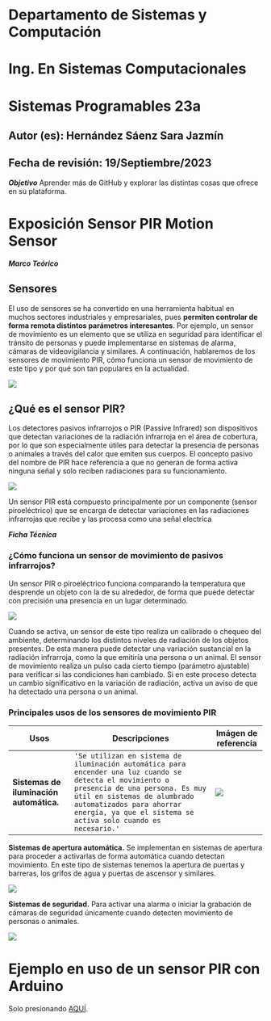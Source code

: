 # Departamento de Sistemas y Computación
# Ing. En Sistemas Computacionales
# Sistemas Programables 23a

## Autor (es): Hernández Sáenz Sara Jazmín
## Fecha de revisión: 19/Septiembre/2023

**_Objetivo_**
Aprender más de GitHub y explorar las distintas cosas que ofrece en su plataforma.


# Exposición Sensor PIR Motion Sensor

**_Marco Teórico_**
## Sensores
El uso de sensores se ha convertido en una herramienta habitual en muchos sectores industriales y empresariales, pues **permiten controlar de forma remota distintos parámetros interesantes**. Por ejemplo, un sensor de movimiento es un elemento que se utiliza en seguridad para identificar el tránsito de personas y puede implementarse en sistemas de alarma, cámaras de videovigilancia y similares. A continuación, hablaremos de los sensores de movimiento PIR, cómo funciona un sensor de movimiento de este tipo y por qué son tan populares en la actualidad.

![](https://sites.google.com/a/utecnologica.edu.bo/iot-wearablesensaludutb/_/rsrc/1458974819461/sobre/marco-teorico/sensores/robotica-introduccin-17-638.jpg)

## ¿Qué es el sensor PIR?
Los detectores pasivos infrarrojos o PIR (Passive Infrared) son dispositivos que detectan variaciones de la radiación infrarroja en el área de cobertura, por lo que son especialmente útiles para detectar la presencia de personas o animales a través del calor que emiten sus cuerpos. El concepto pasivo del nombre de PIR hace referencia a que no generan de forma activa ninguna señal y solo reciben radiaciones para su funcionamiento.

![](https://www.puntoflotante.net/SENSOR-HC-SR501-1000-M.jpg)

Un sensor PIR está compuesto principalmente por un componente (sensor piroeléctrico) que se encarga de detectar variaciones en las radiaciones infrarrojas que recibe y las procesa como una señal electrica

**_Ficha Técnica_**
### ¿Cómo funciona un sensor de movimiento de pasivos infrarrojos?
Un sensor PIR o piroeléctrico funciona comparando la temperatura que desprende un objeto con la de su alrededor, de forma que puede detectar con precisión una presencia en un lugar determinado.

![](https://i0.wp.com/blog.330ohms.com/wp-content/uploads/2020/12/destacada.png?resize=696%2C392&ssl=1)

Cuando se activa, un sensor de este tipo realiza un calibrado o chequeo del ambiente, determinando los distintos niveles de radiación de los objetos presentes. De esta manera puede detectar una variación sustancial en la radiación infrarroja, como la que emitiría una persona o un animal.
El sensor de movimiento realiza un pulso cada cierto tiempo (parámetro ajustable) para verificar si las condiciones han cambiado. Si en este proceso detecta un cambio significativo en la variación de radiación, activa un aviso de que ha detectado una persona o un animal.


### Principales usos de los sensores de movimiento PIR


|                  Usos                 | Descripciones                 |Imágen de referencia                                                                           |
|---------------------------------------|-------------------------------|-----------------------------------------------------------------------------------------------|
|**Sistemas de iluminación automática.**|`'Se utilizan en sistema de iluminación automática para encender una luz cuando se detecta el movimiento o presencia de una persona. Es muy útil en sistemas de alumbrado automatizados para ahorrar energía, ya que el sistema se activa solo cuando es necesario.'`             |![](https://imagenes.elpais.com/resizer/6R915_uHvEsm-uRsGsFZD1MGX9Q=/414x0/cloudfront-eu-central-1.images.arcpublishing.com/prisa/AQ6HIA3NL5DRPACANEIIUQUSIM.jpg)|


**Sistemas de apertura automática.** Se implementan en sistemas de apertura para proceder a activarlas de forma automática cuando detectan movimiento. En este tipo de sistemas tenemos la apertura de puertas y barreras, los grifos de agua y puertas de ascensor y similares.

![](https://autopuerta.net/wp-content/uploads/2023/06/como-funciona-el-mecanismo-de-una-puerta-automatica.jpg)

**Sistemas de seguridad.** Para activar una alarma o iniciar la grabación de cámaras de seguridad únicamente cuando detecten movimiento de personas o animales.

![](https://cuadernosdeseguridad.com/wp-content/uploads/2018/01/cctv-cra.jpg)

# Ejemplo en uso de un sensor PIR con Arduino

Solo presionando [AQUÍ](https://youtu.be/MqxLa4vo4Ok?t=1036).

